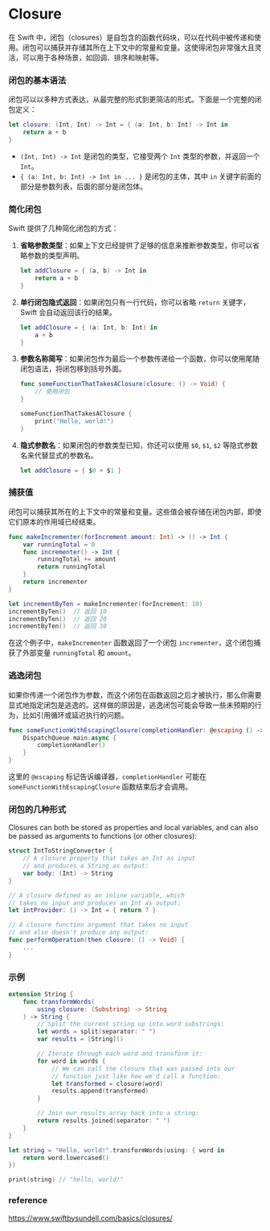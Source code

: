# Closure
在 Swift 中，闭包（closures）是自包含的函数代码块，可以在代码中被传递和使用。闭包可以捕获并存储其所在上下文中的常量和变量。这使得闭包非常强大且灵活，可以用于各种场景，如回调、排序和映射等。

### 闭包的基本语法

闭包可以以多种方式表达，从最完整的形式到更简洁的形式。下面是一个完整的闭包定义：

```swift
let closure: (Int, Int) -> Int = { (a: Int, b: Int) -> Int in
    return a + b
}
```

- `(Int, Int) -> Int` 是闭包的类型，它接受两个 `Int` 类型的参数，并返回一个 `Int`。
- `{ (a: Int, b: Int) -> Int in ... }` 是闭包的主体，其中 `in` 关键字前面的部分是参数列表，后面的部分是闭包体。

### 简化闭包

Swift 提供了几种简化闭包的方式：

1. **省略参数类型**：如果上下文已经提供了足够的信息来推断参数类型，你可以省略参数的类型声明。
   ```swift
   let addClosure = { (a, b) -> Int in
       return a + b
   }
   ```

2. **单行闭包隐式返回**：如果闭包只有一行代码，你可以省略 `return` 关键字，Swift 会自动返回该行的结果。
   ```swift
   let addClosure = { (a: Int, b: Int) in
       a + b
   }
   ```

3. **参数名称简写**：如果闭包作为最后一个参数传递给一个函数，你可以使用尾随闭包语法，将闭包移到括号外面。
   ```swift
   func someFunctionThatTakesAClosure(closure: () -> Void) {
       // 使用闭包
   }

   someFunctionThatTakesAClosure {
       print("Hello, world!")
   }
   ```

4. **隐式参数名**：如果闭包的参数类型已知，你还可以使用 `$0`, `$1`, `$2` 等隐式参数名来代替显式的参数名。
   ```swift
   let addClosure = { $0 + $1 }
   ```

### 捕获值

闭包可以捕获其所在的上下文中的常量和变量。这些值会被存储在闭包内部，即使它们原本的作用域已经结束。

```swift
func makeIncrementer(forIncrement amount: Int) -> () -> Int {
    var runningTotal = 0
    func incrementer() -> Int {
        runningTotal += amount
        return runningTotal
    }
    return incrementer
}

let incrementByTen = makeIncrementer(forIncrement: 10)
incrementByTen()  // 返回 10
incrementByTen()  // 返回 20
incrementByTen()  // 返回 30
```

在这个例子中，`makeIncrementer` 函数返回了一个闭包 `incrementer`，这个闭包捕获了外部变量 `runningTotal` 和 `amount`。

### 逃逸闭包

如果你传递一个闭包作为参数，而这个闭包在函数返回之后才被执行，那么你需要显式地指定闭包是逃逸的。这样做的原因是，逃逸闭包可能会导致一些未预期的行为，比如引用循环或延迟执行的问题。

```swift
func someFunctionWithEscapingClosure(completionHandler: @escaping () -> Void) {
    DispatchQueue.main.async {
        completionHandler()
    }
}
```

这里的 `@escaping` 标记告诉编译器，`completionHandler` 可能在 `someFunctionWithEscapingClosure` 函数结束后才会调用。


### 闭包的几种形式

Closures can both be stored as properties and local variables, and can also be passed as arguments to functions (or other closures):
```swift
struct IntToStringConverter {
    // A closure property that takes an Int as input
    // and produces a String as output:
    var body: (Int) -> String
}

// A closure defined as an inline variable, which
// takes no input and produces an Int as output:
let intProvider: () -> Int = { return 7 }

// A closure function argument that takes no input
// and also doesn't produce any output:
func performOperation(then closure: () -> Void) {
    ...
}
```

### 示例
```swift
extension String {
    func transformWords(
        using closure: (Substring) -> String
    ) -> String {
        // Split the current string up into word substrings:
        let words = split(separator: " ")
        var results = [String]()

        // Iterate through each word and transform it:
        for word in words {
            // We can call the closure that was passed into our
            // function just like how we'd call a function:
            let transformed = closure(word)
            results.append(transformed)
        }

        // Join our results array back into a string:
        return results.joined(separator: " ")
    }
}

let string = "Hello, world!".transformWords(using: { word in
    return word.lowercased()
})

print(string) // "hello, world!"
```

### reference
https://www.swiftbysundell.com/basics/closures/